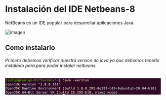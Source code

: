 # Instalación del IDE Netbeans-8

NetBeans es un IDE popular para desarrollar aplicaciones Java.

![imagen](https://user-images.githubusercontent.com/91153605/136079355-87b5d666-4db6-4cf9-b341-f4c12601520c.png)

## Como instalarlo

###### Primero debemos verificar nuestra versión de java ya que debemos tenerlo instalado para para poder instalar netbeans.

<img src="java-version.png">
